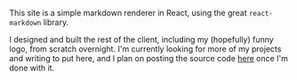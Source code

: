 This site is a simple markdown renderer in React, using the great `react-markdown` library.

I designed and built the rest of the client, including my (hopefully) funny logo, from scratch overnight. I'm currently looking for more of my projects and writing to put here, and I plan on posting the source code [here](https://github.com/hodori0719/hodori0719.github.io) once I'm done with it.
